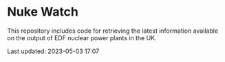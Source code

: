 # Nuke Watch

This repository includes code for retrieving the latest information available on the output of EDF nuclear power plants in the UK.

Last updated: 2023-05-03 17:07